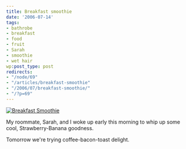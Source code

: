 ```yaml
---
title: Breakfast smoothie
date: '2006-07-14'
tags:
- bathrobe
- breakfast
- food
- fruit
- Sarah
- smoothie
- wet hair
wp:post_type: post
redirects:
- "/node/69"
- "/articles/breakfast-smoothie"
- "/2006/07/breakfast-smoothie/"
- "/?p=69"
---
```


[ ![Breakfast Smoothie](http://static.flickr.com/47/190127749_5f9878185a_m.jpg) ](http://www.flickr.com/photos/bensheldon/190127749/ "Photo Sharing")

My roommate, Sarah, and I woke up early this morning to whip up some cool, Strawberry-Banana goodness.

Tomorrow we're trying coffee-bacon-toast delight.
